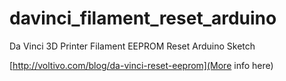 davinci_filament_reset_arduino
==============================

Da Vinci 3D Printer Filament EEPROM Reset Arduino Sketch


[http://voltivo.com/blog/da-vinci-reset-eeprom](More info here)
